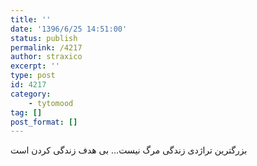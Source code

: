 ```yaml
---
title: ''
date: '1396/6/25 14:51:00'
status: publish
permalink: /4217
author: straxico
excerpt: ''
type: post
id: 4217
category:
    - tytomood
tag: []
post_format: []
---
```

بزرگترین تراژدی زندگی مرگ نیست… بی هدف زندگی کردن است